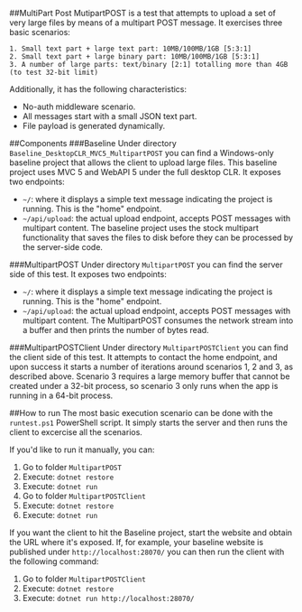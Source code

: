 ##MultiPart Post
MutipartPOST is a test that attempts to upload a set of very large files by means of a multipart POST message. It exercises three basic scenarios:

```
1. Small text part + large text part: 10MB/100MB/1GB [5:3:1]
2. Small text part + large binary part: 10MB/100MB/1GB [5:3:1]
3. A number of large parts: text/binary [2:1] totalling more than 4GB (to test 32-bit limit)
```

Additionally, it has the following characteristics:
  * No-auth middleware scenario.
  * All messages start with a small JSON text part.
  * File payload is generated dynamically.

##Components
###Baseline
Under directory `Baseline_DesktopCLR_MVC5_MultipartPOST` you can find a Windows-only baseline project that allows the client to upload large files. This baseline project uses MVC 5 and WebAPI 5 under the full desktop CLR. It exposes two endpoints:
  * `~/`: where it displays a simple text message indicating the project is running. This is the "home" endpoint.
  * `~/api/upload`: the actual upload endpoint, accepts POST messages with multipart content.
The baseline project uses the stock multipart functionality that saves the files to disk before they can be processed by the server-side code.

###MultipartPOST
Under directory `MultipartPOST` you can find the server side of this test. It exposes two endpoints:
  * `~/`: where it displays a simple text message indicating the project is running. This is the "home" endpoint.
  * `~/api/upload`: the actual upload endpoint, accepts POST messages with multipart content.
The MultipartPOST consumes the network stream into a buffer and then prints the number of bytes read.

###MultipartPOSTClient
Under directory `MultipartPOSTClient` you can find the client side of this test. It attempts to contact the home endpoint, and upon success it starts a number of iterations around scenarios 1, 2 and 3, as described above. Scenario 3 requires a large memory buffer that cannot be created under a 32-bit process, so scenario 3 only runs when the app is running in a 64-bit process.

##How to run
The most basic execution scenario can be done with the `runtest.ps1` PowerShell script. It simply starts the server and then runs the client to excercise all the scenarios.

If you'd like to run it manually, you can:
  1. Go to folder `MultipartPOST`
  2. Execute: `dotnet restore`
  3. Execute: `dotnet run`
  4. Go to folder `MultipartPOSTClient`
  5. Execute: `dotnet restore`
  6. Execute: `dotnet run`

If you want the client to hit the Baseline project, start the website and obtain the URL where it's exposed. If, for example, your baseline website is published under `http://localhost:28070/` you can then run the client with the following command:
  1. Go to folder `MultipartPOSTClient`
  2. Execute: `dotnet restore`
  3. Execute: `dotnet run http://localhost:28070/`
